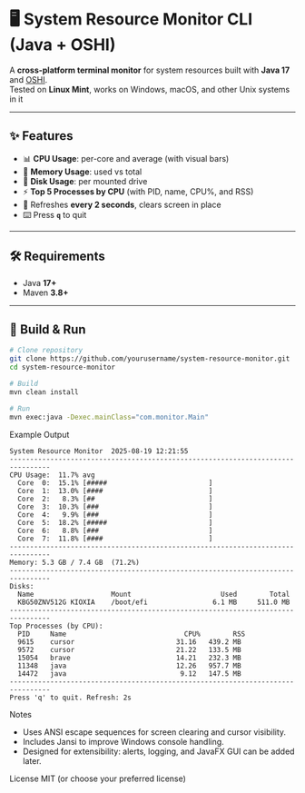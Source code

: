 # 🖥️ System Resource Monitor CLI (Java + OSHI)

A **cross-platform terminal monitor** for system resources built with **Java 17** and [OSHI](https://github.com/oshi/oshi).  
Tested on **Linux Mint**, works on Windows, macOS, and other Unix systems in it

---

## ✨ Features
- 📊 **CPU Usage**: per-core and average (with visual bars)  
- 🧠 **Memory Usage**: used vs total  
- 💾 **Disk Usage**: per mounted drive  
- ⚡ **Top 5 Processes by CPU** (with PID, name, CPU%, and RSS)  
- 🔄 Refreshes **every 2 seconds**, clears screen in place  
- ⌨️ Press **`q`** to quit  

---

## 🛠 Requirements
- Java **17+**  
- Maven **3.8+**  

---

## 🚀 Build & Run

```bash
# Clone repository
git clone https://github.com/yourusername/system-resource-monitor.git
cd system-resource-monitor

# Build
mvn clean install

# Run
mvn exec:java -Dexec.mainClass="com.monitor.Main"

```

Example Output
```
System Resource Monitor  2025-08-19 12:21:55
--------------------------------------------------------------------------------
CPU Usage:  11.7% avg
  Core  0:  15.1% [#####                         ]
  Core  1:  13.0% [####                          ]
  Core  2:   8.3% [##                            ]
  Core  3:  10.3% [###                           ]
  Core  4:   9.9% [###                           ]
  Core  5:  18.2% [#####                         ]
  Core  6:   8.8% [###                           ]
  Core  7:  11.8% [####                          ]
--------------------------------------------------------------------------------
Memory: 5.3 GB / 7.4 GB  (71.2%)
--------------------------------------------------------------------------------
Disks:
  Name                   Mount                      Used        Total
  KBG50ZNV512G KIOXIA    /boot/efi                6.1 MB     511.0 MB
--------------------------------------------------------------------------------
Top Processes (by CPU):
  PID     Name                             CPU%        RSS
  9615    cursor                         31.16   439.2 MB
  9572    cursor                         21.22   133.5 MB
  15054   brave                          14.21   232.3 MB
  11348   java                           12.26   957.7 MB
  14472   java                            9.12   147.5 MB
--------------------------------------------------------------------------------
Press 'q' to quit. Refresh: 2s
```

Notes
- Uses ANSI escape sequences for screen clearing and cursor visibility.
- Includes Jansi to improve Windows console handling.
- Designed for extensibility: alerts, logging, and JavaFX GUI can be added later.

License
MIT (or choose your preferred license)


